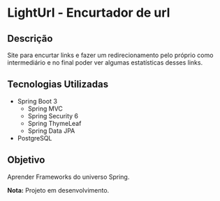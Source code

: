 # LightUrl - Encurtador de url

## Descrição

Site para encurtar links e fazer um redirecionamento pelo próprio como intermediário e no final poder ver algumas estatísticas desses links.

## Tecnologias Utilizadas

- Spring Boot 3
	- Spring MVC
	- Spring Security 6
	- Spring ThymeLeaf
	- Spring Data JPA
- PostgreSQL

## Objetivo

Aprender Frameworks do universo Spring.


**Nota:** Projeto em desenvolvimento.